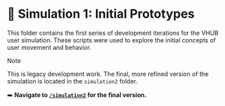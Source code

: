 # 🧪 Simulation 1: Initial Prototypes

This folder contains the first series of development iterations for the VHUB user simulation. These scripts were used to explore the initial concepts of user movement and behavior.

> [!NOTE]
> This is legacy development work. The final, more refined version of the simulation is located in the `simulation2` folder.

➡️ **Navigate to [`/simulation2`](../simulation2) for the final version.**
